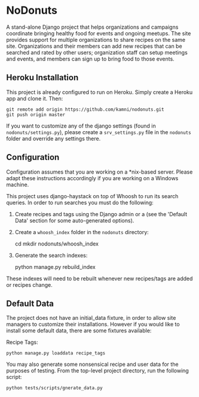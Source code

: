 # NoDonuts

A stand-alone Django project that helps organizations and campaigns coordinate
bringing healthy food for events and ongoing meetups. The site provides support
for multiple organizations to share recipes on the same site. Organizations and
their members can add new recipes that can be searched and rated by other
users; organization staff can setup meetings and events, and members can sign
up to bring food to those events.

## Heroku Installation

This project is already configured to run on Heroku. Simply create a Heroku app
and clone it. Then:

    git remote add origin https://github.com/kamni/nodonuts.git
    git push origin master

If you want to customize any of the django settings (found in
`nodonuts/settings.py`), please create a `srv_settings.py` file in
the `nodonuts` folder and override any settings there.

## Configuration

Configuration assumes that you are working on a *nix-based server. Please adapt
these instructions accordingly if you are working on a Windows machine.

This project uses django-haystack on top of Whoosh to run its search queries.
In order to run searches you must do the following:

1. Create recipes and tags using the Django admin or a (see the 'Default Data'
section for some auto-generated options).

2. Create a `whoosh_index` folder in the `nodonuts` directory:

    cd <path-to-nodonuts-project>
    mkdir nodonuts/whoosh_index

3. Generate the search indexes:

    python manage.py rebuild_index

These indexes will need to be rebuilt whenever new recipes/tags are added or
recipes change.

## Default Data

The project does not have an initial_data fixture, in order to allow site
managers to customize their installations. However if you would like to install
some default data, there are some fixtures available:

Recipe Tags:

    python manage.py loaddata recipe_tags

You may also generate some nonsensical recipe and user data for the purposes of
testing. From the top-level project directory, run the following script:

    python tests/scripts/gnerate_data.py
